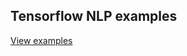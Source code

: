 ## Tensorflow NLP examples

 [View examples](https://github.com/cyriacbijun/Tensorflow_NLP/blob/master/index.html) 
